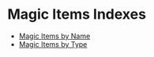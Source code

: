 # Magic Items Indexes

* [Magic Items by Name](/SRD/gamemaster_rules/magic_item_indexes/items_by_name/)
* [Magic Items by Type](/SRD/gamemaster_rules/magic_item_indexes/items_by_type/)
